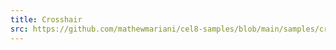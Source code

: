 ```yaml
---
title: Crosshair
src: https://github.com/mathewmariani/cel8-samples/blob/main/samples/crosshair.c
---
```

